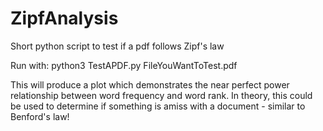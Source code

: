 # ZipfAnalysis
Short python script to test if a pdf follows Zipf's law 

Run with:
  python3 TestAPDF.py FileYouWantToTest.pdf

This will produce a plot which demonstrates the near perfect power relationship between word frequency and word rank. In theory, this could be used to determine if something is amiss with a document - similar to Benford's law!
